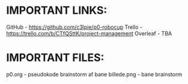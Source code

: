 # IMPORTANT LINKS:
GitHub - https://github.com/c3lpie/p0-robocup
Trello - https://trello.com/b/CTfQSttK/project-management
Overleaf - TBA

# IMPORTANT FILES:
p0.org - pseudokode brainstorm af bane
billede.png - bane brainstorm
